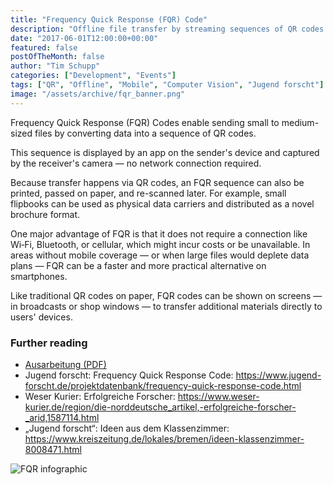 ```yaml
---
title: "Frequency Quick Response (FQR) Code"
description: "Offline file transfer by streaming sequences of QR codes — printable, scannable, and network-free."
date: "2017-06-01T12:00:00+00:00"
featured: false
postOfTheMonth: false
author: "Tim Schupp"
categories: ["Development", "Events"]
tags: ["QR", "Offline", "Mobile", "Computer Vision", "Jugend forscht"]
image: "/assets/archive/fqr_banner.png"
---
```


Frequency Quick Response (FQR) Codes enable sending small to medium-sized files by converting data into a sequence of QR codes.

This sequence is displayed by an app on the sender's device and captured by the receiver's camera — no network connection required.

Because transfer happens via QR codes, an FQR sequence can also be printed, passed on paper, and re-scanned later. For example, small flipbooks can be used as physical data carriers and distributed as a novel brochure format.

One major advantage of FQR is that it does not require a connection like Wi‑Fi, Bluetooth, or cellular, which might incur costs or be unavailable. In areas without mobile coverage — or when large files would deplete data plans — FQR can be a faster and more practical alternative on smartphones.

Like traditional QR codes on paper, FQR codes can be shown on screens — in broadcasts or shop windows — to transfer additional materials directly to users' devices.

### Further reading

- [Ausarbeitung (PDF)](/assets/archive/FQRAusarbeitung.pdf)
- Jugend forscht: Frequency Quick Response Code: https://www.jugend-forscht.de/projektdatenbank/frequency-quick-response-code.html
- Weser Kurier: Erfolgreiche Forscher: https://www.weser-kurier.de/region/die-norddeutsche_artikel,-erfolgreiche-forscher-_arid,1587114.html
- „Jugend forscht“: Ideen aus dem Klassenzimmer: https://www.kreiszeitung.de/lokales/bremen/ideen-klassenzimmer-8008471.html

![FQR infographic](/assets/archive/fqr_info_graphic.png)


